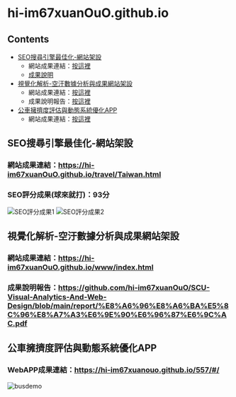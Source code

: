 # hi-im67xuanOuO.github.io

## Contents
* [SEO搜尋引擎最佳化-網站架設](#SEO搜尋引擎最佳化-網站架設)
  * 網站成果連結：[按這裡](https://hi-im67xuanOuO.github.io/travel/Taiwan.html)
  * [成果說明](#SEO評分成果(球來就打)：93分)
* [視覺化解析-空汙數據分析與成果網站架設](#視覺化解析-空汙數據分析與成果網站架設)
  * 網站成果連結：[按這裡](https://hi-im67xuanOuO.github.io/www/index.html)
  * 成果說明報告：[按這裡](https://drive.google.com/file/d/1VGeJST9JHMGq-yDh5qPebTqRmCJcSMPI/view?usp=sharing)
* [公車擁擠度評估與動態系統優化APP](#公車擁擠度評估與動態系統優化APP)
  * 網站成果連結：[按這裡](https://hi-im67xuanouo.github.io/557/#/)
  
## SEO搜尋引擎最佳化-網站架設
### 網站成果連結：https://hi-im67xuanOuO.github.io/travel/Taiwan.html
### SEO評分成果(球來就打)：93分


![SEO評分成果1](https://github.com/hi-im67xuanOuO/hi-im67xuanOuO.github.io/blob/master/img/SEO%E7%B6%B2%E7%AB%99%E8%A9%95%E5%88%86%E6%88%90%E6%9E%9C1.png "SEO評分成果1")
![SEO評分成果2](https://github.com/hi-im67xuanOuO/hi-im67xuanOuO.github.io/blob/master/img/SEO%E7%B6%B2%E7%AB%99%E8%A9%95%E5%88%86%E6%88%90%E6%9E%9C2.png "SEO評分成果2")

## 視覺化解析-空汙數據分析與成果網站架設
### **網站成果連結**：https://hi-im67xuanOuO.github.io/www/index.html
### 成果說明報告：https://github.com/hi-im67xuanOuO/SCU-Visual-Analytics-And-Web-Design/blob/main/report/%E8%A6%96%E8%A6%BA%E5%8C%96%E8%A7%A3%E6%9E%90%E6%96%87%E6%9C%AC.pdf

## 公車擁擠度評估與動態系統優化APP
### **WebAPP成果連結**：https://hi-im67xuanouo.github.io/557/#/
![busdemo](https://github.com/hi-im67xuanOuO/hi-im67xuanOuO.github.io/blob/master/img/bus_demo.png "557_demo")
